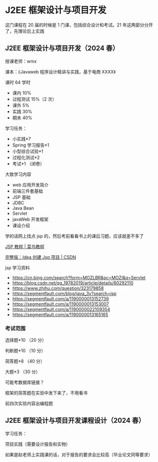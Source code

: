 # J2EE 框架设计与项目开发

这门课程在 20 届的时候是 1 门课，包括综合设计和考试。21 年这两部分分开了，先理论后上实践

## J2EE 框架设计与项目开发（2024 春）

授课老师：wmx

课本：《Javaweb 程序设计精讲与实践，基于电商 XXXX》

课时 64 学时

- 课内 10%
- 过程测试 15%（2 次）
- 课外 5%
- 实践 30%
- 期末 40%

学习任务：

- 小实践\*7
- Spring 学习报告\*1
- 小型综合试验\*1
- 过程化测试\*2
- 考试\*1 （闭卷）

大致学习内容

- web 应用开发简介
- 前端三件套基础
- JSP 基础
- JDBC
- Java Bean
- Servlet
- javaWeb 开发框架
- 课设介绍

学的话网上找点 jsp 的，然后考前看看书上的课后习题，应该就差不多了

[JSP 教程 | 菜鸟教程](https://www.runoob.com/jsp/jsp-tutorial.html)

[完整版：Idea 创建 Jsp 项目 | CSDN](https://blog.csdn.net/m0_67929407/article/details/130121585)

jsp 学习资料

- https://cn.bing.com/search?form=MOZLBR&pc=MOZI&q=Servlet
- https://blog.csdn.net/qq_19782019/article/details/80292110
- https://www.zhihu.com/question/323179858
- https://segmentfault.com/blog/java_3y?search=jsp
- https://segmentfault.com/a/1190000013152739
- https://segmentfault.com/a/1190000013153007
- https://segmentfault.com/a/1190000022109354
- https://segmentfault.com/a/1190000013165165

### 考试范围

选择题\*10 （20 分）

判断题\*10 （10 分）

简答题\*8 （40 分）

大题\*3 （30 分）

可能考数据库链接？

框架的简答题在实验中发下来了，不用看书

前四次实验内容出编程题

## J2EE 框架设计与项目开发课程设计（2024 春）

学习任务：

项目实践（需要设计报告和实物）

如果是赵老师上实践课的话，对于报告的要求会比较高（毕业论文同等要求）
